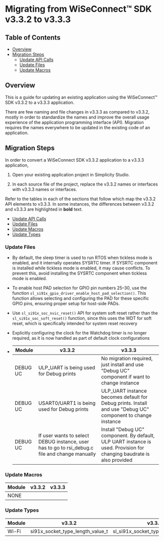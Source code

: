 # Migrating from WiSeConnect™ SDK v3.3.2 to v3.3.3

## Table of Contents

- [Overview](#overview)
- [Migration Steps](#migration-steps)
  - [Update API Calls](#update-api-calls)
  - [Update Files](#update-files)
  - [Update Macros](#update-macros)

## Overview

This is a guide for updating an existing application using the WiSeConnect™ SDK v3.3.2 to a v3.3.3 application.

There are few naming and file changes in v3.3.3 as compared to v3.3.2, mostly in order to standardize the names and improve the overall usage experience of the application programming interface (API). Migration requires the names everywhere to be updated in the existing code of an application.

## Migration Steps

In order to convert a WiSeConnect SDK v3.3.2 application to a v3.3.3 application,

1. Open your existing application project in Simplicity Studio.

2. In each source file of the project, replace the v3.3.2 names or interfaces with v3.3.3 names or interfaces. 

Refer to the tables in each of the sections that follow which map the v3.3.2 API elements to v3.3.3. In some instances, the differences between v3.3.2 and v3.3.3 are highlighted in **bold** text.

- [Update API Calls](#update-api-calls)
- [Update Files](#update-files)
- [Update Macros](#update-macros)
- [Update Types](#update-types)

### Update Files

- By default, the sleep timer is used to run RTOS when tickless mode is enabled, and it internally operates SYSRTC timer. If SYSRTC component is installed while tickless mode is enabled, it may cause conflicts. To prevent this, avoid installing the SYSRTC component when tickless mode is enabled.
- To enable host PAD selection for GPIO pin numbers 25–30, use the function `sl_si91x_gpio_driver_enable_host_pad_selection()`. This function allows selecting and configuring the PAD for these specific GPIO pins, ensuring proper setup for host-side PADs.
- Use `sl_si91x_soc_nvic_reset()` API for system soft reset rather than the
`sl_si91x_soc_soft_reset()`
function, since this uses the WDT for soft reset, which is specifically intended for system reset recovery
- Explicitly configuring the clock for the Watchdog timer is no longer required, as it is now handled as part of default clock configurations

- | **Module** | **v3.3.2** | **v3.3.3** |
  |-------------| -----------| ---------- |
  | DEBUG UC | ULP_UART is being used for Debug prints | No migration required, just install and use "Debug UC" component if want to change instance |
  | DEBUG UC | USART0/UART1 is being used for Debug prints | ULP_UART instance becomes default for Debug prints. Install and use "Debug UC" component to change instance |
  | DEBUG UC | If user wants to select DEBUG instance, user has to go to rsi_debug.c file and change manually | Install "Debug UC" component.  By default, ULP UART instance is used. Provision for changing baudrate is also provided |

### Update Macros

| **Module** | **v3.3.2** | **v3.3.3** |
|-------------| -----------| ---------- |
|NONE|

### Update Types

| **Module** | **v3.3.2** | **v3.3.3** |
|------------|------------|------------|
| Wi-Fi | si91x_socket_type_length_value_t | sl_si91x_socket_type_length_value_t |